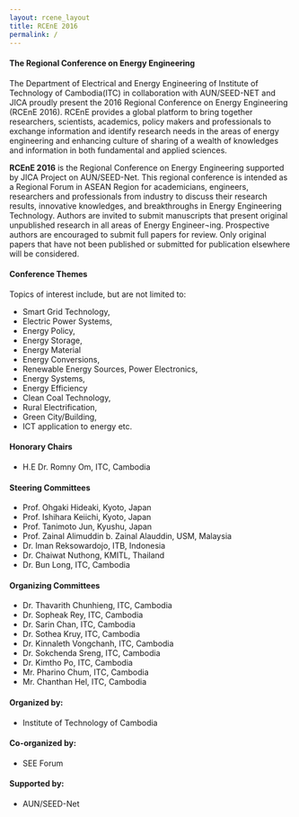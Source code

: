 ```yaml
---
layout: rcene_layout
title: RCEnE 2016
permalink: /
---
```


#### The Regional Conference on Energy Engineering

The Department of Electrical and Energy Engineering of Institute of Technology of Cambodia(ITC) in collaboration with AUN/SEED-NET and JICA proudly present the 2016 Regional Conference on Energy Engineering (RCEnE 2016). RCEnE provides a global platform to bring together researchers, scientists, academics, policy makers and professionals to exchange information and identify research needs in the areas of energy engineering and enhancing culture of sharing of a wealth of knowledges and information in both fundamental and applied sciences.

**RCEnE 2016** is the Regional Conference on Energy Engineering supported by JICA Project on AUN/SEED-Net. This regional conference is intended as a Regional Forum in ASEAN Region for academicians, engineers, researchers and professionals from industry to discuss their research results, innovative knowledges, and breakthroughs in Energy Engineering Technology.
Authors are invited to submit manuscripts that present original unpublished research in all areas of Energy Engineer¬ing. Prospective authors are encouraged to submit full papers for review. Only original papers that have not been published or submitted for publication elsewhere will be considered.

#### Conference Themes

Topics of interest include, but are not limited to:

-	Smart Grid Technology,
-	Electric Power Systems,
-	Energy Policy,
-	Energy Storage,
-	Energy Material
-	Energy Conversions,
-	Renewable Energy Sources, Power Electronics,
-	Energy Systems,
-	Energy Efficiency
-	Clean Coal Technology,
-	Rural Electrification,
-	Green City/Building,
-	ICT application to energy etc.


#### Honorary Chairs

- H.E Dr. Romny Om, ITC, Cambodia

#### Steering Committees
- Prof. Ohgaki Hideaki, Kyoto, Japan
- Prof. Ishihara Keiichi, Kyoto, Japan
- Prof. Tanimoto Jun, Kyushu, Japan
- Prof. Zainal Alimuddin b. Zainal Alauddin, USM, Malaysia
- Dr. Iman Reksowardojo, ITB, Indonesia
- Dr. Chaiwat Nuthong, KMITL, Thailand
- Dr. Bun Long, ITC, Cambodia

#### Organizing Committees
- Dr. Thavarith Chunhieng, ITC, Cambodia
- Dr. Sopheak Rey, ITC, Cambodia
- Dr. Sarin Chan, ITC, Cambodia
- Dr. Sothea Kruy, ITC, Cambodia
- Dr. Kinnaleth Vongchanh, ITC, Cambodia
- Dr. Sokchenda Sreng, ITC, Cambodia
- Dr. Kimtho Po, ITC, Cambodia
- Mr. Pharino Chum, ITC, Cambodia
- Mr. Chanthan Hel, ITC, Cambodia

#### Organized by:

- Institute of Technology of Cambodia

#### Co-organized by:

- SEE Forum

#### Supported by:

- AUN/SEED-Net
